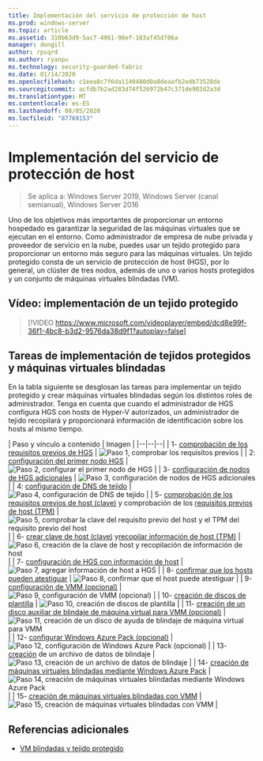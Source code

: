 ```yaml
---
title: Implementación del servicio de protección de host
ms.prod: windows-server
ms.topic: article
ms.assetid: 310b63d9-5ac7-4961-98ef-103af45d706a
manager: dongill
author: rpsqrd
ms.author: ryanpu
ms.technology: security-guarded-fabric
ms.date: 01/14/2020
ms.openlocfilehash: c1eea8c7f6da1140480d0a8deaafb2edb73528de
ms.sourcegitcommit: acfdb7b2ad283d74f526972b47c371de903d2a3d
ms.translationtype: MT
ms.contentlocale: es-ES
ms.lasthandoff: 08/05/2020
ms.locfileid: "87769153"
---
```

# <a name="deploying-the-host-guardian-service"></a>Implementación del servicio de protección de host

>Se aplica a: Windows Server 2019, Windows Server (canal semianual), Windows Server 2016

Uno de los objetivos más importantes de proporcionar un entorno hospedado es garantizar la seguridad de las máquinas virtuales que se ejecutan en el entorno. Como administrador de empresa de nube privada y proveedor de servicio en la nube, puedes usar un tejido protegido para proporcionar un entorno más seguro para las máquinas virtuales. Un tejido protegido consta de un servicio de protección de host (HGS), por lo general, un clúster de tres nodos, además de uno o varios hosts protegidos y un conjunto de máquinas virtuales blindadas (VM).

## <a name="video-deploying-a-guarded-fabric"></a>Vídeo: implementación de un tejido protegido

> [!VIDEO https://www.microsoft.com/videoplayer/embed/dcd8e99f-36f1-4bc8-b3d2-9576da38d9f1?autoplay=false]

## <a name="deployment-tasks-for-guarded-fabrics-and-shielded-vms"></a>Tareas de implementación de tejidos protegidos y máquinas virtuales blindadas

En la tabla siguiente se desglosan las tareas para implementar un tejido protegido y crear máquinas virtuales blindadas según los distintos roles de administrador. Tenga en cuenta que cuando el administrador de HGS configura HGS con hosts de Hyper-V autorizados, un administrador de tejido recopilará y proporcionará información de identificación sobre los hosts al mismo tiempo.

| Paso y vínculo a contenido | Imagen |
|--|--|--|
| 1- [comprobación de los requisitos previos de HGS](guarded-fabric-prepare-for-hgs.md) | ![Paso 1, comprobar los requisitos previos](../media/Guarded-Fabric-Shielded-VM/guarded-host-verify.png) |
| 2: [configuración del primer nodo HGS](guarded-fabric-choose-where-to-install-hgs.md) | ![Paso 2, configurar el primer nodo de HGS](../media/Guarded-Fabric-Shielded-VM/guarded-host-configure-first-hgs-node.png) |
| 3- [configuración de nodos de HGS adicionales](guarded-fabric-configure-additional-hgs-nodes.md) | ![Paso 3, configuración de nodos de HGS adicionales](../media/Guarded-Fabric-Shielded-VM/guarded-host-configure-secondary-hgs-nodes.png) |
| 4: [configuración de DNS de tejido](guarded-fabric-configuring-fabric-dns.md) | ![Paso 4, configuración de DNS de tejido](../media/Guarded-Fabric-Shielded-VM/guarded-host-configure-fabric-dns.png) |
| 5- [comprobación de los requisitos previos de host (clave)](guarded-fabric-guarded-host-prerequisites.md#host-key-attestation) y comprobación de los [requisitos previos de host (TPM)](guarded-fabric-guarded-host-prerequisites.md#tpm-trusted-attestation) | ![Paso 5, comprobar la clave del requisito previo del host y el TPM del requisito previo del host](../media/Guarded-Fabric-Shielded-VM/guarded-host-verify.png) |
| 6- [crear clave de host (clave)](guarded-fabric-create-host-key.md) y[recopilar información de host (TPM)](guarded-fabric-tpm-trusted-attestation-capturing-hardware.md) | ![Paso 6, creación de la clave de host y recopilación de información de host](../media/Guarded-Fabric-Shielded-VM/guarded-host-collect-info-from-hosts.png) |
| 7- [configuración de HGS con información de host](guarded-fabric-add-host-information-to-hgs.md) | ![Paso 7, agregar información de host a HGS](../media/Guarded-Fabric-Shielded-VM/guarded-host-configure-hgs-with-host-info.png) |
| 8- [confirmar que los hosts pueden atestiguar](guarded-fabric-confirm-hosts-can-attest-successfully.md) | ![Paso 8, confirmar que el host puede atestiguar](../media/Guarded-Fabric-Shielded-VM/guarded-host-confirm-hosts-attest.png) |
| 9- [configuración de VMM (opcional)](https://technet.microsoft.com/system-center-docs/vmm/scenario/guarded-overview) | ![Paso 9, configuración de VMM (opcional)](../media/Guarded-Fabric-Shielded-VM/guarded-host-configure-vmm.png) |
| 10- [creación de discos de plantilla](guarded-fabric-create-a-shielded-vm-template.md) | ![Paso 10, creación de discos de plantilla](../media/Guarded-Fabric-Shielded-VM/guarded-host-create-template-disk.png) |
| 11- [creación de un disco auxiliar de blindaje de máquina virtual para VMM (opcional)](guarded-fabric-vm-shielding-helper-vhd.md) | ![Paso 11, creación de un disco de ayuda de blindaje de máquina virtual para VMM](../media/Guarded-Fabric-Shielded-VM/guarded-host-create-helper-disk.png) |
| 12- [configurar Windows Azure Pack (opcional)](guarded-fabric-shielded-vm-windows-azure-pack.md) | ![Paso 12, configuración de Windows Azure Pack (opcional)](../media/Guarded-Fabric-Shielded-VM/guarded-host-windows-azure-pack.png) |
| 13- [creación](guarded-fabric-tenant-creates-shielding-data.md) de un archivo de datos de blindaje | ![Paso 13, creación de un archivo de datos de blindaje](../media/Guarded-Fabric-Shielded-VM/guarded-host-shielding-data-file.png) |
| 14- [creación de máquinas virtuales blindadas mediante Windows Azure Pack](guarded-fabric-shielded-vm-windows-azure-pack.md) | ![Paso 14, creación de máquinas virtuales blindadas mediante Windows Azure Pack](../media/Guarded-Fabric-Shielded-VM/guarded-host-shielded-vms.png) |
| 15- [creación de máquinas virtuales blindadas con VMM](https://technet.microsoft.com/system-center-docs/vmm/scenario/guarded-vms) | ![Paso 15, creación de máquinas virtuales blindadas con VMM](../media/Guarded-Fabric-Shielded-VM/guarded-host-shielded-vms.png) |

## <a name="additional-references"></a>Referencias adicionales

- [VM blindadas y tejido protegido](guarded-fabric-and-shielded-vms-top-node.md)
